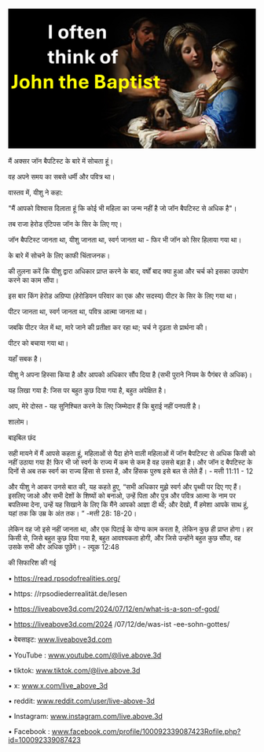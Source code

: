 ![Video cover image](../cover.jpg)

मैं अक्सर जॉन बैपटिस्ट के बारे में सोचता हूं।

वह अपने समय का सबसे धर्मी और पवित्र था।

वास्तव में, यीशु ने कहा:

"मैं आपको विश्वास दिलाता हूं कि कोई भी महिला का जन्म नहीं है जो जॉन बैपटिस्ट से अधिक है"।

तब राजा हेरोड एंटिपस जॉन के सिर के लिए गए।

जॉन बैपटिस्ट जानता था, यीशु जानता था, स्वर्ग जानता था - फिर भी जॉन को सिर हिलाया गया था।

के बारे में सोचने के लिए काफी चिंताजनक।

की तुलना करें कि यीशु द्वारा अधिकार प्राप्त करने के बाद, वर्षों बाद क्या हुआ और चर्च को इसका उपयोग करने का काम सौंपा।

इस बार किंग हेरोड अग्रिप्पा (हेरोडियन परिवार का एक और सदस्य) पीटर के सिर के लिए गया था।

पीटर जानता था, स्वर्ग जानता था, पवित्र आत्मा जानता था।

जबकि पीटर जेल में था, मारे जाने की प्रतीक्षा कर रहा था; चर्च ने दृढ़ता से प्रार्थना की।

पीटर को बचाया गया था।

यहाँ सबक है।

यीशु ने अपना हिस्सा किया है और आपको अधिकार सौंप दिया है (सभी पुराने नियम के पैगंबर से अधिक)।

यह लिखा गया है: जिस पर बहुत कुछ दिया गया है, बहुत अपेक्षित है।

आप, मेरे दोस्त - यह सुनिश्चित करने के लिए जिम्मेदार हैं कि बुराई नहीं पनपती है।

शालोम।

बाइबिल छंद

सही मायने में मैं आपसे कहता हूं, महिलाओं से पैदा होने वाली महिलाओं में जॉन बैपटिस्ट से अधिक किसी को नहीं उठाया गया है! फिर भी जो स्वर्ग के राज्य में कम से कम है वह उससे बड़ा है। और जॉन द बैपटिस्ट के दिनों से अब तक स्वर्ग का राज्य हिंसा से ग्रस्त है, और हिंसक पुरुष इसे बल से लेते हैं। - मत्ती 11:11 - 12

और यीशु ने आकर उनसे बात की, यह कहते हुए, “सभी अधिकार मुझे स्वर्ग और पृथ्वी पर दिए गए हैं। इसलिए जाओ और सभी देशों के शिष्यों को बनाओ, उन्हें पिता और पुत्र और पवित्र आत्मा के नाम पर बपतिस्मा देना, उन्हें यह सिखाने के लिए कि मैंने आपको आज्ञा दी थी; और देखो, मैं हमेशा आपके साथ हूं, यहां तक ​​कि उम्र के अंत तक। ” -मत्ती 28: 18-20।

लेकिन वह जो इसे नहीं जानता था, और एक पिटाई के योग्य काम करता है, लेकिन कुछ ही प्राप्त होगा। हर किसी से, जिसे बहुत कुछ दिया गया है, बहुत आवश्यकता होगी, और जिसे उन्होंने बहुत कुछ सौंपा, वह उसके सभी और अधिक पूछेंगे। - ल्यूक 12:48

की सिफारिश की गई

• https://read.rpsodofrealities.org/

• https: //rpsodiederrealität.de/lesen  

• https://liveabove3d.com/2024/07/12/en/what-is-a-son-of-god/

• https://liveabove3d.com/2024 /07/12/de/was-ist -ee-sohn-gottes/

      

• वेबसाइट: www.liveabove3d.com

• YouTube : www.youtube.com/@live.above.3d

• tiktok: www.tiktok.com/@live.above.3d

• x: www.x.com/live_above_3d

• reddit: www.reddit.com/user/live-above-3d

• Instagram: www.instagram.com/live.above.3d

• Facebook : www.facebook.com/profile/100092339087423Rofile.php?id=100092339087423